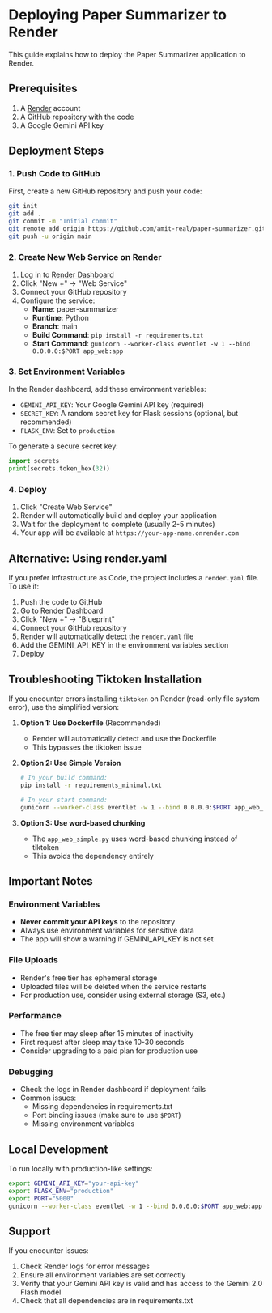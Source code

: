 # Deploying Paper Summarizer to Render

This guide explains how to deploy the Paper Summarizer application to Render.

## Prerequisites

1. A [Render](https://render.com) account
2. A GitHub repository with the code
3. A Google Gemini API key

## Deployment Steps

### 1. Push Code to GitHub

First, create a new GitHub repository and push your code:

```bash
git init
git add .
git commit -m "Initial commit"
git remote add origin https://github.com/amit-real/paper-summarizer.git
git push -u origin main
```

### 2. Create New Web Service on Render

1. Log in to [Render Dashboard](https://dashboard.render.com)
2. Click "New +" → "Web Service"
3. Connect your GitHub repository
4. Configure the service:
   - **Name**: paper-summarizer
   - **Runtime**: Python
   - **Branch**: main
   - **Build Command**: `pip install -r requirements.txt`
   - **Start Command**: `gunicorn --worker-class eventlet -w 1 --bind 0.0.0.0:$PORT app_web:app`

### 3. Set Environment Variables

In the Render dashboard, add these environment variables:

- `GEMINI_API_KEY`: Your Google Gemini API key (required)
- `SECRET_KEY`: A random secret key for Flask sessions (optional, but recommended)
- `FLASK_ENV`: Set to `production`

To generate a secure secret key:
```python
import secrets
print(secrets.token_hex(32))
```

### 4. Deploy

1. Click "Create Web Service"
2. Render will automatically build and deploy your application
3. Wait for the deployment to complete (usually 2-5 minutes)
4. Your app will be available at `https://your-app-name.onrender.com`

## Alternative: Using render.yaml

If you prefer Infrastructure as Code, the project includes a `render.yaml` file. To use it:

1. Push the code to GitHub
2. Go to Render Dashboard
3. Click "New +" → "Blueprint"
4. Connect your GitHub repository
5. Render will automatically detect the `render.yaml` file
6. Add the GEMINI_API_KEY in the environment variables section
7. Deploy

## Troubleshooting Tiktoken Installation

If you encounter errors installing `tiktoken` on Render (read-only file system error), use the simplified version:

1. **Option 1: Use Dockerfile** (Recommended)
   - Render will automatically detect and use the Dockerfile
   - This bypasses the tiktoken issue

2. **Option 2: Use Simple Version**
   ```bash
   # In your build command:
   pip install -r requirements_minimal.txt
   
   # In your start command:
   gunicorn --worker-class eventlet -w 1 --bind 0.0.0.0:$PORT app_web_simple:app
   ```

3. **Option 3: Use word-based chunking**
   - The `app_web_simple.py` uses word-based chunking instead of tiktoken
   - This avoids the dependency entirely

## Important Notes

### Environment Variables
- **Never commit your API keys** to the repository
- Always use environment variables for sensitive data
- The app will show a warning if GEMINI_API_KEY is not set

### File Uploads
- Render's free tier has ephemeral storage
- Uploaded files will be deleted when the service restarts
- For production use, consider using external storage (S3, etc.)

### Performance
- The free tier may sleep after 15 minutes of inactivity
- First request after sleep may take 10-30 seconds
- Consider upgrading to a paid plan for production use

### Debugging
- Check the logs in Render dashboard if deployment fails
- Common issues:
  - Missing dependencies in requirements.txt
  - Port binding issues (make sure to use `$PORT`)
  - Missing environment variables

## Local Development

To run locally with production-like settings:

```bash
export GEMINI_API_KEY="your-api-key"
export FLASK_ENV="production"
export PORT="5000"
gunicorn --worker-class eventlet -w 1 --bind 0.0.0.0:$PORT app_web:app
```

## Support

If you encounter issues:
1. Check Render logs for error messages
2. Ensure all environment variables are set correctly
3. Verify that your Gemini API key is valid and has access to the Gemini 2.0 Flash model
4. Check that all dependencies are in requirements.txt